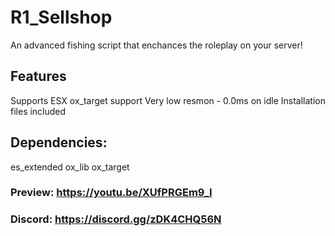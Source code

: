 # R1_Sellshop
An advanced fishing script that enchances the roleplay on your server!

## Features
Supports ESX
ox_target support
Very low resmon - 0.0ms on idle
Installation files included

## Dependencies:
es_extended
ox_lib
ox_target

### Preview: https://youtu.be/XUfPRGEm9_I
### Discord: https://discord.gg/zDK4CHQ56N
